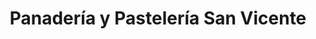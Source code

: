 ---
title: "Panadería y Pastelería San Vicente"
url: /cariamanga/panaderia-y-pasteleria-san-vicente/
shop: Bäckerei
---